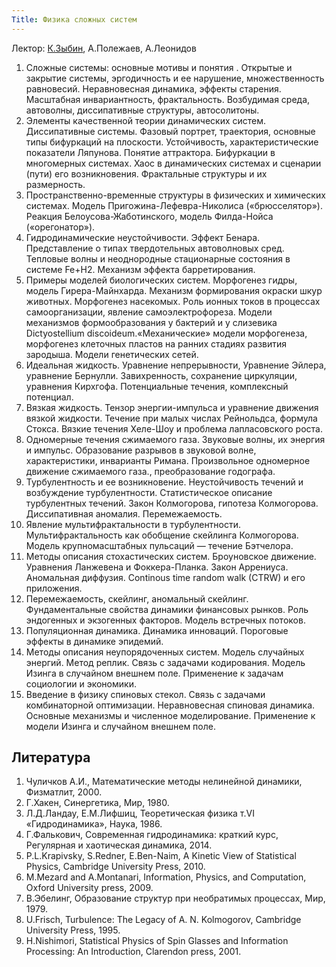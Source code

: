 ```yaml
---
Title: Физика сложных систем
---
```


Лектор: [К.Зыбин](%base_url%?people%2Ftutors%2Fzybin.kp), А.Полежаев, А.Леонидов

1.	Сложные системы: основные мотивы и понятия . Открытые и закрытие системы, эргодичность и ее нарушение, множественность равновесий. Неравновесная динамика, эффекты старения. Масштабная инвариантность, фрактальность. Возбудимая среда, автоволны, диссипативные структуры, автосолитоны.
2.	Элементы качественной теории динамических систем.  Диссипативные системы. Фазовый портрет, траектория, основные типы бифуркаций на плоскости. Устойчивость, характеристические показатели Ляпунова. Понятие аттрактора. Бифуркации в многомерных системах. Хаос в динамических системах и сценарии (пути) его возникновения. Фрактальные структуры и их размерность.
3.	Пространственно-временные структуры в физических и химических системах. Модель Пригожина-Лефевра-Николиса («брюсселятор»). Реакция Белоусова-Жаботинского, модель Филда-Нойса («орегонатор»).
4.	Гидродинамические неустойчивости. Эффект Бенара. Представление о типах твердотельных автоволновых сред. Тепловые волны и неоднородные стационарные состояния в системе Fe+H2. Механизм эффекта барретирования.
5.	Примеры моделей биологических систем. Морфогенез гидры, модель Гирера-Майнхарда. Механизм формирования окраски шкур животных. Морфогенез насекомых. Роль ионных токов в процессах самоорганизации, явление самоэлектрофореза. Модели механизмов формообразования у бактерий и у слизевика Dictyostellium discoideum.«Механические» модели морфогенеза, морфогенез клеточных пластов на ранних стадиях развития зародыша. Модели генетических сетей.
6.	Идеальная жидкость. Уравнение непрерывности, Уравнение Эйлера, уравнение Бернулли. Завихренность, сохранение циркуляции, уравнения Кирхгофа. Потенциальные течения, комплексный потенциал.
7.	Вязкая жидкость. Тензор энергии-импульса и уравнение движения вязкой жидкости. Течение при малых числах Рейнольдса, формула Стокса. Вязкие течения Хеле-Шоу и проблема лапласовского роста.
8.	Одномерные течения сжимаемого газа. Звуковые волны, их энергия и импульс. Образование разрывов в звуковой волне, характеристики, инварианты Римана. Произвольное одномерное движение сжимаемого газа., преобразование годографа.
9.	Турбулентность и ее возникновение. Неустойчивость течений и возбуждение турбулентности. Статистическое описание турбулентных течений. Закон Колмогорова, гипотеза Колмогорова. Диссипативная аномалия. Перемежаемость.
10.	Явление мультифрактальности в турбулентности. Мультифрактальность как обобщение скейлинга Колмогорова. Модель крупномасштабных пульсаций — течение Бэтчелора.
11.	Методы описания стохастических систем. Броуновское движение. Уравнения Ланжевена и Фоккера-Планка. Закон Аррениуса. Аномальная диффузия. Continous time random walk (CTRW) и его приложения.
12.	Перемежаемость, скейлинг, аномальный скейлинг. Фундаментальные свойства динамики финансовых рынков. Роль эндогенных и экзогенных факторов. Модель встречных потоков.
13.	Популяционная динамика. Динамика инноваций. Пороговые эффекты в динамике эпидемий.
14.	Методы описания неупорядоченных систем. Модель случайных энергий. Метод реплик. Связь с задачами кодирования. Модель Изинга в случайном внешнем поле. Применение к задачам социологии и экономики.
15.	Введение в физику спиновых стекол. Связь с задачами комбинаторной оптимизации. Неравновесная спиновая динамика. Основные механизмы и численное моделирование. Применение к модели Изинга и случайном внешнем поле.

## Литература

1.	Чуличков А.И., Математические методы нелинейной динамики, Физматлит, 2000. 
2.	Г.Хакен, Синергетика, Мир, 1980. 
3. Л.Д.Ландау, Е.М.Лифшиц, Теоретическая физика т.VI «Гидродинамика», Наука, 1986.
4.	Г.Фалькович, Современная гидродинамика: краткий курс, Регулярная и хаотическая динамика, 2014.
5.	P.L.Krapivsky, S.Redner, E.Ben-Naim, A Kinetic View of Statistical Physics, Cambridge University Press, 2010. 
6.	M.Mezard and A.Montanari, Information, Physics, and Computation, Oxford University press, 2009.  
1.	В.Эбелинг, Образование структур при необратимых процессах, Мир, 1979. 
2.	U.Frisch, Turbulence: The Legacy of A. N. Kolmogorov, Cambridge University Press, 1995. 
3.	H.Nishimori, Statistical Physics of Spin Glasses and Information Processing: An Introduction, Clarendon press, 2001.